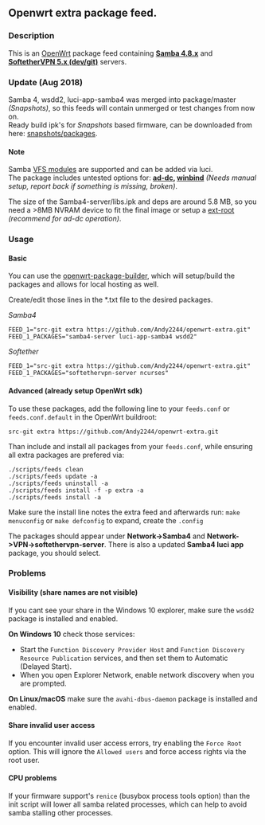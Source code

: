 ## Openwrt extra package feed.

### Description

This is an [OpenWrt](https://openwrt.org/) package feed containing [**Samba 4.8.x**](https://www.samba.org/) and [**SoftetherVPN 5.x (dev/git)**](https://github.com/SoftEtherVPN/SoftEtherVPN) servers.

### Update (Aug 2018)

Samba 4, wsdd2, luci-app-samba4 was merged into package/master *(Snapshots)*, so this feeds will contain unmerged or test changes from now on.\
Ready build ipk's for *Snapshots* based firmware, can be downloaded from here: [snapshots/packages](https://downloads.openwrt.org/snapshots/packages/).

#### Note
Samba [VFS modules](https://wiki.samba.org/index.php/Virtual_File_System_Modules) are supported and can be added via luci.\
The package includes untested options for: **[ad-dc](https://wiki.samba.org/index.php/Setting_up_Samba_as_an_Active_Directory_Domain_Controller), [winbind](https://wiki.samba.org/index.php/Configuring_Winbindd_on_a_Samba_AD_DC)** *(Needs manual setup, report back if something is missing, broken)*.

The size of the Samba4-server/libs.ipk and deps are around 5.8 MB, so you need a >8MB NVRAM device to fit the final image or setup a [ext-root](https://openwrt.org/docs/guide-user/additional-software/extroot_configuration) *(recommend for ad-dc operation)*.

### Usage

#### Basic
You can use the [openwrt-package-builder](https://github.com/Andy2244/openwrt-package-builder), which will setup/build the packages and allows for local hosting as well.

Create/edit those lines in the \*.txt file to the desired packages.

*Samba4*
```
FEED_1="src-git extra https://github.com/Andy2244/openwrt-extra.git"
FEED_1_PACKAGES="samba4-server luci-app-samba4 wsdd2"
```

*Softether*
```
FEED_1="src-git extra https://github.com/Andy2244/openwrt-extra.git"
FEED_1_PACKAGES="softethervpn-server ncurses"
```

#### Advanced (already setup OpenWrt sdk)
To use these packages, add the following line to your ```feeds.conf``` or ```feeds.conf.default``` in the OpenWrt buildroot:

```src-git extra https://github.com/Andy2244/openwrt-extra.git```

Than include and install all packages from your ```feeds.conf```, while ensuring all extra packages are prefered via:
```
./scripts/feeds clean
./scripts/feeds update -a
./scripts/feeds uninstall -a
./scripts/feeds install -f -p extra -a
./scripts/feeds install -a
```
Make sure the install line notes the extra feed and afterwards run:
```make menuconfig``` or ```make defconfig``` to expand, create the ```.config```

The packages should appear under **Network->Samba4** and **Network->VPN->softethervpn-server**. There is also a updated **Samba4 luci app** package, you should select.

### Problems

#### Visibility (share names are not visible)
If you cant see your share in the Windows 10 explorer, make sure the ```wsdd2``` package is installed and enabled.

**On Windows 10** check those services: 
* Start the ```Function Discovery Provider Host``` and ```Function Discovery Resource Publication``` services, and then set them to Automatic (Delayed Start).
* When you open Explorer Network, enable network discovery when you are prompted.

**On Linux/macOS** make sure the ```avahi-dbus-daemon``` package is installed and enabled.

#### Share invalid user access
If you encounter invalid user access errors, try enabling the ```Force Root``` option. This will ignore the ```Allowed users``` and force access rights via the root user.

#### CPU problems
If your firmware support's ```renice``` (busybox process tools option) than the init script will lower all samba related processes, which can help to avoid samba stalling other processes.

